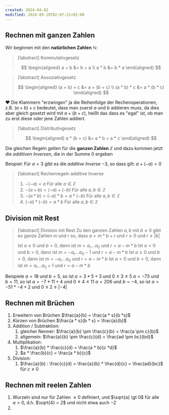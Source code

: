 ```yaml
---
created: 2024-04-02
modified: 2024-09-19T02:07:21+02:00
---
```

## Rechnen mit ganzen Zahlen

Wir beginnen mit den **natürlichen Zahlen** $\mathbb{N}$:

> [!abstract] Kommutativgesetz
>
> $$
> \begin{aligned}
> a + b &= b + a \\
> a * b &= b * a
> \end{aligned}
> $$

> [!abstract] Assoziativgesetz
>
> $$
> \begin{aligned}
> (a + b) + c &= a + (b + c) \\
> (a * b) * c &= a * (b * c)
> \end{aligned}
> $$

♥️ Die Klammern "erzwingen" ja die Reihenfolge der Rechenoperationen, z.B. $(a + b) + c$ bedeutet, dass man zuerst $a$ und $b$ addieren _muss_, da dies aber gleich gesetzt wird mit $a + (b + c)$, heißt das dass es "egal" ist, ob man zu erst diese oder jene Zahlen addiert.

> [!abstract] Distributivgesetz
>
> $$
> \begin{aligned}
> a * (b + c) &= a * b + a * c
> \end{aligned}
> $$

Die gleichen Regeln gelten für die **ganzen Zahlen** $\mathbb{Z}$ und dazu kommen jetzt die _additiven Inversen_, die in der Summe 0 ergeben

Beispiel: Für $a = 3$ gibt es die _additive Inverse_ $-3$, so dass gilt: $a + (-a) = 0$

> [!abstract] Rechenregeln additive Inverse
>
> 1. $-(-a) = a$ Für alle $a \in \mathbb{Z}$
> 2. $-(a + b) = (-a) + (-b)$ Für alle $a, b \in \mathbb{Z}$
> 3. $-(a * b) = (-a) * b = a * (-b)$ Für alle $a,b \in \mathbb{Z}$
> 4. $(-a) * (-b) = a *b$ Für alle $a,b \in \mathbb{Z}$

## Division mit Rest

> [!abstract] Division mit Rest
> Zu den ganzen Zahlen $a, b \text{ mit } b \neq 0$ gibt es ganze Zahlen $m \text{ und } r$ so, dass $a = m*b + r$ und $r \geq 0$ und $r \leq |b|$
>
> Ist $a \geq 0$ und $b \gt 0$, dann ist $m = a_r ...a_0$ und $r = a - m * b$
> Ist $a \lt 0$ und $b \gt 0$, dann ist $m = -a_r ...a_0 - 1$ und $r = a - m * b$
> Ist $a \geq 0$ und $b \lt 0$, dann ist $m = -a_r ...a_0$ und $r = a - m * b$
> Ist $a \lt 0$ und $b \lt 0$, dann ist $m = a_r ...a_0 + 1$ und $r = a - m * b$

Beispiele
$a = 18$ und $b=5$, so ist $a = 3 * 5 + 3$ und $0 \leq 3 \leq 5$
$a = -73$ und $b = 11$, so ist $a = -7 * 11 + 4$ und $0 \leq 4 \leq 11$
$a = 206$ und $b=-4$, so ist $a = -51 * -4 + 2$ und $0 \leq 2 \leq |-4|$

## Rechnen mit Brüchen

1. Erweitern von Brüchen $\frac{a}{b} = \frac{a * s}{b *s}$
2. Kürzen von Brüchen $\frac{a * s}{b * s} = \frac{a}{b}$
3. Addition / Subtraktion:
   1. gleicher Nenner: $\frac{a}{b} \pm \frac{c}{b} = \frac{a \pm c}{b}$
   2. allgemein: $\frac{a}{b} \pm \frac{c}{d} = \frac{ad \pm bc}{bd}$
4. Multiplikation:
   1. $\frac{a}{b} * \frac{c}{d} = \frac{a * b}{c *d}$
   2. $a * \frac{b}{c} = \frac{a * b}{c}$
5. Division:
   1. $\frac{a}{b} : \frac{c}{d} = \frac{a}{b} * \frac{d}{c} = \frac{ad}{bc}$ für $c \neq 0$

## Rechnen mit reelen Zahlen

1. Wurzeln sind nur für Zahlen $\ge 0$ definiert, und $\sqrt{a} \gt 0$ für alle $a\gt0$, d.h. $\sqrt{4} = 2$ und nicht etwa auch $-2$
2.
